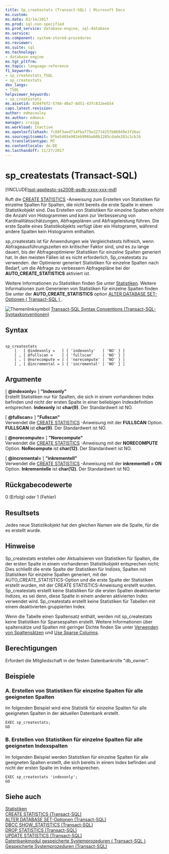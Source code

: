 ```yaml
---
title: Sp_createstats (Transact-SQL) | Microsoft Docs
ms.custom: 
ms.date: 03/14/2017
ms.prod: sql-non-specified
ms.prod_service: database-engine, sql-database
ms.service: 
ms.component: system-stored-procedures
ms.reviewer: 
ms.suite: sql
ms.technology:
- database-engine
ms.tgt_pltfrm: 
ms.topic: language-reference
f1_keywords:
- sp_createstats_TSQL
- sp_createstats
dev_langs:
- TSQL
helpviewer_keywords:
- sp_createstats
ms.assetid: 8204f6f2-5704-40a7-8d51-43fc832eeb54
caps.latest.revision: 
author: edmacauley
ms.author: edmaca
manager: craigg
ms.workload: Inactive
ms.openlocfilehash: 7c89f3aed714fba775e2271425fb86949e3f26ac
ms.sourcegitcommit: 9fbe5403e902eb996bab0b1285cdade281c1cb16
ms.translationtype: MT
ms.contentlocale: de-DE
ms.lasthandoff: 11/27/2017
---
```

# <a name="spcreatestats-transact-sql"></a>sp_createstats (Transact-SQL)
[!INCLUDE[tsql-appliesto-ss2008-asdb-xxxx-xxx-md](../../includes/tsql-appliesto-ss2008-asdb-xxxx-xxx-md.md)]

  Ruft die [CREATE STATISTICS](../../t-sql/statements/create-statistics-transact-sql.md) -Anweisung zum Erstellen von Statistiken für einzelne Spalten für Spalten, die nicht bereits die erste Spalte in einem Statistikobjekt sind. Das Erstellen von Statistiken für einzelne Spalten erhöht die Anzahl von Histogrammen und kann zur Verbesserung von Kardinalitätsschätzungen, Abfrageplänen und Abfrageleistung führen. Die erste Spalte eines Statistikobjekts verfügt über ein Histogramm, während andere Spalten kein Histogramm enthalten.  
  
 sp_createstats ist für Anwendungen wie Vergleichstests hilfreich, wenn Abfrageausführungszeiten ein kritischer Faktor sind, und es zu lange dauert, bis der Abfrageoptimierer Statistiken für einzelne Spalten generiert hat. In den meisten Fällen ist es nicht erforderlich, Sp_createstats zu verwenden. der Optimierer generiert Statistiken für einzelne Spalten nach Bedarf, um die Abfrage zu verbessern Abfragepläne bei der **AUTO_CREATE_STATISTICS** aktiviert ist.  
  
 Weitere Informationen zu Statistiken finden Sie unter [Statistiken](../../relational-databases/statistics/statistics.md). Weitere Informationen zum Generieren von Statistiken für einzelne Spalten finden Sie unter der **AUTO_CREATE_STATISTICS** option [ALTER DATABASE SET-Optionen &#40; Transact-SQL &#41; ](../../t-sql/statements/alter-database-transact-sql-set-options.md).  
  
 ![Themenlinksymbol](../../database-engine/configure-windows/media/topic-link.gif "Topic link icon") [Transact-SQL Syntax Conventions (Transact-SQL-Syntaxkonventionen)](../../t-sql/language-elements/transact-sql-syntax-conventions-transact-sql.md)  
  
## <a name="syntax"></a>Syntax  
  
```  
  
sp_createstats   
    [   [ @indexonly =   ] { 'indexonly'   | 'NO' } ]   
    [ , [ @fullscan =    ] { 'fullscan'    | 'NO' } ]   
    [ , [ @norecompute = ] { 'norecompute' | 'NO' } ]  
    [ , [ @incremental = ] { 'incremental' | 'NO' } ]  
```  
  
## <a name="arguments"></a>Argumente  
 [  **@indexonly=** ] **"Indexonly"**  
 Erstellt Statistiken nur für Spalten, die sich in einem vorhandenen Index befinden und nicht der ersten Spalte in einer beliebigen Indexdefinition entsprechen. **Indexonly** ist **char(9)**. Der Standardwert ist NO.  
  
 [  **@fullscan=** ] **"Fullscan"**  
 Verwendet die [CREATE STATISTICS](../../t-sql/statements/create-statistics-transact-sql.md) -Anweisung mit der **FULLSCAN** Option. **FULLSCAN** ist **char(9)**.  Der Standardwert ist NO.  
  
 [  **@norecompute=** ] **"Norecompute"**  
 Verwendet die [CREATE STATISTICS](../../t-sql/statements/create-statistics-transact-sql.md) -Anweisung mit der **NORECOMPUTE** Option. **NoRecompute** ist **char(12)**.  Der Standardwert ist NO.  
  
 [  **@incremental=** ] **"inkrementell"**  
 Verwendet die [CREATE STATISTICS](../../t-sql/statements/create-statistics-transact-sql.md) -Anweisung mit der **inkrementell = ON** Option. **Inkrementelle** ist **char(12)**.  Der Standardwert ist NO.  
  
## <a name="return-code-values"></a>Rückgabecodewerte  
 0 (Erfolg) oder 1 (Fehler)  
  
## <a name="result-sets"></a>Resultsets  
 Jedes neue Statistikobjekt hat den gleichen Namen wie die Spalte, für die es erstellt wurde.  
  
## <a name="remarks"></a>Hinweise  
 Sp_createstats erstellen oder Aktualisieren von Statistiken für Spalten, die der ersten Spalte in einem vorhandenen Statistikobjekt entsprechen nicht;  Dies schließt die erste Spalte der Statistiken für Indizes, Spalten mit Statistiken für einzelne Spalten generiert, mit der AUTO_CREATE_STATISTICS-Option und die erste Spalte der Statistiken erstellt wurden, mit der CREATE STATISTICS-Anweisung erstellt wurden. Sp_createstats erstellt keine Statistiken für die ersten Spalten deaktivierter Indizes, es sei denn, diese Spalte in einem anderen aktivierten Index verwendet wird. Sp_createstats erstellt keine Statistiken für Tabellen mit einem deaktivierten gruppierten Index.  
  
 Wenn die Tabelle einen Spaltensatz enthält, werden mit sp_createstats keine Statistiken für Sparsespalten erstellt. Weitere Informationen über spaltensätze und Spalten mit geringer Dichte finden Sie unter [Verwenden von Spaltensätzen](../../relational-databases/tables/use-column-sets.md) und [Use Sparse Columns](../../relational-databases/tables/use-sparse-columns.md).  
  
## <a name="permissions"></a>Berechtigungen  
 Erfordert die Mitgliedschaft in der festen Datenbankrolle "db_owner".  
  
## <a name="examples"></a>Beispiele  
  
### <a name="a-create-single-column-statistics-on-all-eligible-columns"></a>A. Erstellen von Statistiken für einzelne Spalten für alle geeigneten Spalten  
 Im folgenden Beispiel wird eine Statistik für einzelne Spalten für alle geeigneten Spalten in der aktuellen Datenbank erstellt.  
  
```  
EXEC sp_createstats;  
GO  
```  
  
### <a name="b-create-single-column-statistics-on-all-eligible-index-columns"></a>B. Erstellen von Statistiken für einzelne Spalten für alle geeigneten Indexspalten  
 Im folgenden Beispiel werden Statistiken für einzelne Spalten für alle geeigneten Spalten erstellt, die sich bereits in einem Index befinden und nicht der ersten Spalte im Index entsprechen.  
  
```  
EXEC sp_createstats 'indexonly';  
GO  
```  
  
## <a name="see-also"></a>Siehe auch  
 [Statistiken](../../relational-databases/statistics/statistics.md)   
 [CREATE STATISTICS &#40;Transact-SQL&#41;](../../t-sql/statements/create-statistics-transact-sql.md)   
 [ALTER DATABASE SET-Optionen &#40;Transact-SQL&#41;](../../t-sql/statements/alter-database-transact-sql-set-options.md)   
 [DBCC SHOW_STATISTICS &#40;Transact-SQL&#41;](../../t-sql/database-console-commands/dbcc-show-statistics-transact-sql.md)   
 [DROP STATISTICS &#40;Transact-SQL&#41;](../../t-sql/statements/drop-statistics-transact-sql.md)   
 [UPDATE STATISTICS &#40;Transact-SQL&#41;](../../t-sql/statements/update-statistics-transact-sql.md)   
 [Datenbankmodul gespeicherte Systemprozeduren &#40; Transact-SQL &#41;](../../relational-databases/system-stored-procedures/database-engine-stored-procedures-transact-sql.md)   
 [Gespeicherte Systemprozeduren &#40;Transact-SQL&#41;](../../relational-databases/system-stored-procedures/system-stored-procedures-transact-sql.md)  
  
  
